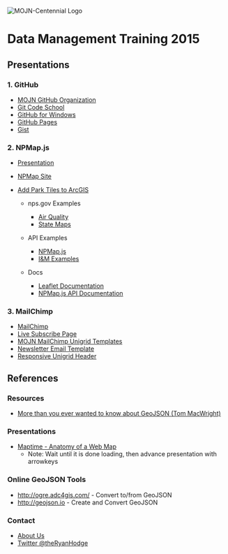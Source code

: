 ![MOJN-Centennial Logo](https://raw.githubusercontent.com/immojn/data-management-training-2015/gh-pages/images/mojn-centennial-transparent.png)

# Data Management Training 2015

## Presentations

### 1. GitHub

  - [MOJN GitHub Organization](https://github.com/immojn)
  - [Git Code School](http://try.github.io)
  - [GitHub for Windows](https://windows.github.com/)
  - [GitHub Pages](https://pages.github.com/)
  - [Gist](https://gist.github.com/)

### 2. NPMap.js

- [Presentation](http://immojn.github.io/data-management-training-2015/presentation/npmap-presentation.html)
- [NPMap Site](http://www.nps.gov/npmap/)
- [Add Park Tiles to ArcGIS](http://www.nps.gov/npmap/blog/adding-park-tiles-to-arcgis-desktop.html)

  - nps.gov Examples

    - [Air Quality](http://www.nature.nps.gov/air/permits/aris/networks/mojn.cfm)
    - [State Maps](http://www.nps.gov/state/co/index.htm)

  - API Examples

    - [NPMap.js](http://www.nps.gov/npmap/npmap.js/2.0.0/examples/)
    - [I&M Examples](http://immojn.github.io/data-management-training-2015/examples)

  - Docs

    - [Leaflet Documentation](http://leafletjs.com/reference.html)
    - [NPMap.js API Documentation](https://github.com/nationalparkservice/npmap.js/blob/master/API.md)

### 3. MailChimp

  - [MailChimp](http://mailchimp.com)
  - [Live Subscribe Page](http://nps.us9.list-manage.com/subscribe?u=e405e801f1ff2a7a57e7dd2a9&id=103a1f39d5)
  - [MOJN MailChimp Unigrid Templates](https://github.com/immojn/mailchimp-unigrid-templates)
  - [Newsletter Email Template](http://immojn.github.io/mailchimp-unigrid-templates/email-template.html)
  - [Responsive Unigrid Header](http://immojn.github.io/mailchimp-unigrid-templates/signup-form-header.html)

## References

### Resources

  - [More than you ever wanted to know about GeoJSON (Tom MacWright)](http://www.macwright.org/2015/03/23/geojson-second-bite.html)

### Presentations

- [Maptime - Anatomy of a Web Map](http://maptime.io/anatomy-of-a-web-map/#0)
  - Note: Wait until it is done loading, then advance presentation with arrowkeys

### Online GeoJSON Tools

- http://ogre.adc4gis.com/ - Convert to/from GeoJSON
- http://geojson.io - Create and Convert GeoJSON

### Contact
- [About Us](http://science.nature.nps.gov/im/units/mojn/about.cfm)
- [Twitter @theRyanHodge](https://twitter.com/theRyanHodge)

